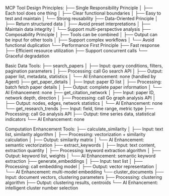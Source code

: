 MCP Tool Design Principles:
├── Single Responsibility Principle
│   ├── Each tool does one thing
│   ├── Clear functional boundaries
│   ├── Easy to test and maintain
│   └── Strong reusability
├── Data-Oriented Principle
│   ├── Return structured data
│   ├── Avoid preset interpretations
│   ├── Maintain data integrity
│   └── Support multi-perspective analysis
├── Composability Principle
│   ├── Tools can be combined
│   ├── Output can be input for other tools
│   ├── Support complex workflows
│   └── Avoid functional duplication
└── Performance First Principle
    ├── Fast response
    ├── Efficient resource utilization
    ├── Support concurrent calls
    └── Graceful degradation


Basic Data Tools:
├── search_papers
│   ├── Input: query conditions, filters, pagination parameters
│   ├── Processing: call Go search API
│   ├── Output: paper list, metadata, statistics
│   └── AI Enhancement: none (handled by Agent)
├── get_paper_details
│   ├── Input: paper ID list
│   ├── Processing: batch fetch paper details
│   ├── Output: complete paper information
│   └── AI Enhancement: none
├── get_citation_network
│   ├── Input: paper ID, network depth, direction
│   ├── Processing: call Go graph analysis API
│   ├── Output: nodes, edges, network statistics
│   └── AI Enhancement: none
└── get_research_trends
    ├── Input: field, time range, metric type
    ├── Processing: call Go analysis API
    ├── Output: time series data, statistical indicators
    └── AI Enhancement: none


Computation Enhancement Tools:
├── calculate_similarity
│   ├── Input: text list, similarity algorithm
│   ├── Processing: vectorization + similarity calculation
│   ├── Output: similarity matrix
│   └── AI Enhancement: semantic vectorization
├── extract_keywords
│   ├── Input: text content, extraction quantity
│   ├── Processing: keyword extraction algorithm
│   ├── Output: keyword list, weights
│   └── AI Enhancement: semantic keyword extraction
├── generate_embeddings
│   ├── Input: text list
│   ├── Processing: call embedding model
│   ├── Output: vector representation
│   └── AI Enhancement: multi-model embedding
└── cluster_documents
    ├── Input: document vectors, clustering parameters
    ├── Processing: clustering algorithm
    ├── Output: clustering results, centroids
    └── AI Enhancement: intelligent cluster number selection